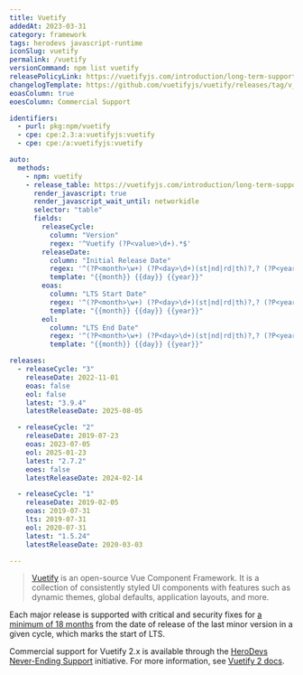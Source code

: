 ```yaml
---
title: Vuetify
addedAt: 2023-03-31
category: framework
tags: herodevs javascript-runtime
iconSlug: vuetify
permalink: /vuetify
versionCommand: npm list vuetify
releasePolicyLink: https://vuetifyjs.com/introduction/long-term-support/
changelogTemplate: https://github.com/vuetifyjs/vuetify/releases/tag/v__LATEST__
eoasColumn: true
eoesColumn: Commercial Support

identifiers:
  - purl: pkg:npm/vuetify
  - cpe: cpe:2.3:a:vuetifyjs:vuetify
  - cpe: cpe:/a:vuetifyjs:vuetify

auto:
  methods:
    - npm: vuetify
    - release_table: https://vuetifyjs.com/introduction/long-term-support/
      render_javascript: true
      render_javascript_wait_until: networkidle
      selector: "table"
      fields:
        releaseCycle:
          column: "Version"
          regex: '^Vuetify (?P<value>\d+).*$'
        releaseDate:
          column: "Initial Release Date"
          regex: '^(?P<month>\w+) (?P<day>\d+)(st|nd|rd|th)?,? (?P<year>\d{4}).*$'
          template: "{{month}} {{day}} {{year}}"
        eoas:
          column: "LTS Start Date"
          regex: '^(?P<month>\w+) (?P<day>\d+)(st|nd|rd|th)?,? (?P<year>\d{4}).*$'
          template: "{{month}} {{day}} {{year}}"
        eol:
          column: "LTS End Date"
          regex: '^(?P<month>\w+) (?P<day>\d+)(st|nd|rd|th)?,? (?P<year>\d{4}).*$'
          template: "{{month}} {{day}} {{year}}"

releases:
  - releaseCycle: "3"
    releaseDate: 2022-11-01
    eoas: false
    eol: false
    latest: "3.9.4"
    latestReleaseDate: 2025-08-05

  - releaseCycle: "2"
    releaseDate: 2019-07-23
    eoas: 2023-07-05
    eol: 2025-01-23
    latest: "2.7.2"
    eoes: false
    latestReleaseDate: 2024-02-14

  - releaseCycle: "1"
    releaseDate: 2019-02-05
    eoas: 2019-07-31
    lts: 2019-07-31
    eol: 2020-07-31
    latest: "1.5.24"
    latestReleaseDate: 2020-03-03

---
```


> [Vuetify](https://vuetifyjs.com/) is an open-source Vue Component Framework. It is a collection
> of consistently styled UI components with features such as dynamic themes, global defaults,
> application layouts, and more.

Each major release is supported with critical and security fixes for [a minimum of 18 months](https://vuetifyjs.com/introduction/long-term-support/)
from the date of release of the last minor version in a given cycle, which marks the start of LTS.

Commercial support for Vuetify 2.x is available through the [HeroDevs Never-Ending Support](https://www.herodevs.com/support/vuetify-nes) initiative. For more information, see [Vuetify 2 docs](https://v2.vuetifyjs.com/en/about/eol).
